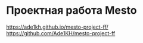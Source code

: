 # Проектная работа Mesto
https://ade1kh.github.io/mesto-project-ff/
https://github.com/Ade1KH/mesto-project-ff
